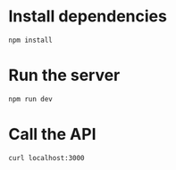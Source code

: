 # Install dependencies

```
npm install
```

# Run the server
```
npm run dev
```

# Call the API

```
curl localhost:3000
```
